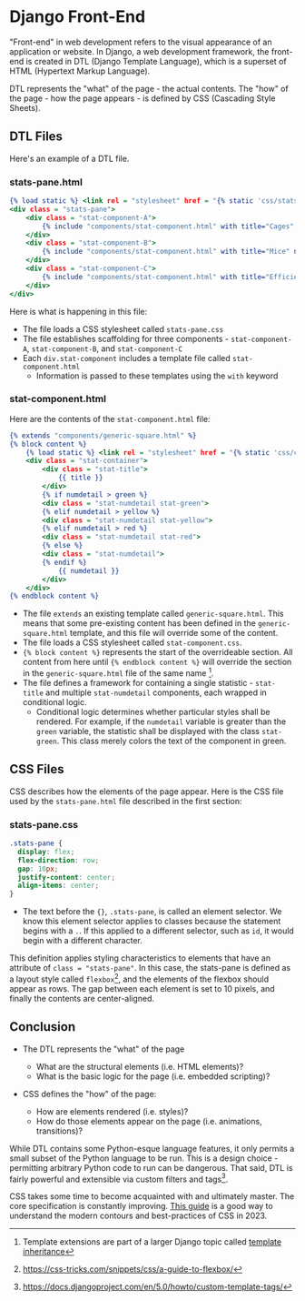 # Django Front-End

"Front-end" in web development refers to the visual appearance of an application or website. In Django, a web development framework, the front-end is created in DTL (Django Template Language), which is a superset of HTML (Hypertext Markup Language).

<span class = "definition" data-def = "Django Template Language">DTL</span> represents the "what" of the page - the actual contents. The "how" of the page - how the page appears - is defined by CSS (Cascading Style Sheets).  

## <span class = "definition" data-def = "Django Template Language">DTL</span> Files

Here's an example of a <span class = "definition" data-def = "Django Template Language">DTL</span> file.


### stats-pane.html

```djangotemplate
{% load static %} <link rel = "stylesheet" href = "{% static 'css/stats-pane.css' %}">
<div class = "stats-pane">
    <div class = "stat-component-A">
        {% include "components/stat-component.html" with title="Cages" numdetail=stats.cage_count %}
    </div>
    <div class = "stat-component-B">
        {% include "components/stat-component.html" with title="Mice" numdetail=stats.mice_count %}
    </div>
    <div class = "stat-component-C">
        {% include "components/stat-component.html" with title="Efficiency Index" numdetail=stats.efficiency green=9 yellow=4 red=0 %}
    </div>
</div>
```

Here is what is happening in this file:  

- The file loads a <span class = "definition" data-def = "Cascading Style Sheets">CSS</span> stylesheet called `stats-pane.css`
- The file establishes scaffolding for three components - `stat-component-A`, `stat-component-B`, and `stat-component-C`  
- Each `div.stat-component` includes a template file called `stat-component.html`
  - Information is passed to these templates using the `with` keyword  
  
### stat-component.html  

Here are the contents of the `stat-component.html` file:

```djangotemplate
{% extends "components/generic-square.html" %}
{% block content %}
    {% load static %} <link rel = "stylesheet" href = "{% static 'css/components/stat-component.css' %}">
    <div class = "stat-container">
        <div class = "stat-title">
            {{ title }}
        </div>
        {% if numdetail > green %}
        <div class = "stat-numdetail stat-green">
        {% elif numdetail > yellow %}
        <div class = "stat-numdetail stat-yellow">
        {% elif numdetail > red %}
        <div class = "stat-numdetail stat-red">
        {% else %}
        <div class = "stat-numdetail">
        {% endif %}
            {{ numdetail }}
        </div>
    </div>
{% endblock content %}
```

- The file `extends` an existing template called `generic-square.html`. This means that some pre-existing content has been defined in the `generic-square.html` template, and this file will override some of the content.
- The file loads a <span class = "definition" data-def = "Cascading Style Sheets">CSS</span> stylesheet called `stat-component.css`.
- `{% block content %}` represents the start of the overrideable section. All content from here until `{% endblock content %}` will override the section in the `generic-square.html` file of the same name [^dtl-extends].
- The file defines a framework for containing a single statistic - `stat-title` and multiple `stat-numdetail` components, each wrapped in conditional logic.
  - Conditional logic determines whether particular styles shall be rendered. For example, if the `numdetail` variable is greater than the `green` variable, the statistic shall be displayed with the class `stat-green`. This class merely colors the text of the component in green.

## <span class = "definition" data-def = "Cascading Style Sheets">CSS</span> Files

<span class = "definition" data-def = "Cascading Style Sheets">CSS</span> describes how the elements of the page appear. Here is the <span class = "definition" data-def = "Cascading Style Sheets">CSS</span> file used by the `stats-pane.html` file described in the first section:

### stats-pane.css

```css
.stats-pane {
  display: flex;
  flex-direction: row;
  gap: 10px;
  justify-content: center;
  align-items: center;
}
```

- The text before the `{}`, `.stats-pane`, is called an element selector. We know this element selector applies to classes because the statement begins with a `.`. If this applied to a different selector, such as `id`, it would begin with a different character.

This definition applies styling characteristics to elements that have an attribute of `class = "stats-pane"`. In this case, the stats-pane is defined as a layout style called `flexbox`[^flexbox], and the elements of the flexbox should appear as rows. The gap between each element is set to 10 pixels, and finally the contents are center-aligned.

## Conclusion  

- The <span class = "definition" data-def = "Django Template Language">DTL</span> represents the "what" of the page
  - What are the structural elements (i.e. HTML elements)?
  - What is the basic logic for the page (i.e. embedded scripting)?

- CSS defines the "how" of the page:
  - How are elements rendered (i.e. styles)?
  - How do those elements appear on the page (i.e. animations, transitions)?

While <span class = "definition" data-def = "Django Template Language">DTL</span> contains some Python-esque language features, it only permits a small subset of the Python language to be run. This is a design choice - permitting arbitrary Python code to run can be dangerous. That said, DTL is fairly powerful and extensible via custom filters and tags[^custom-tags]. 

<span class = "definition" data-def = "Cascading Style Sheets">CSS</span> takes some time to become acquainted with and ultimately master. The core specification is constantly improving. [This guide](https://web.dev/learn/css) is a good way to understand the modern contours and best-practices of <span class = "definition" data-def = "Cascading Style Sheets">CSS</span> in 2023.


[^dtl-extends]: Template extensions are part of a larger Django topic called [template inheritance](https://docs.djangoproject.com/en/5.0/ref/templates/language/#id1)  

[^flexbox]: https://css-tricks.com/snippets/css/a-guide-to-flexbox/

[^custom-tags]: https://docs.djangoproject.com/en/5.0/howto/custom-template-tags/